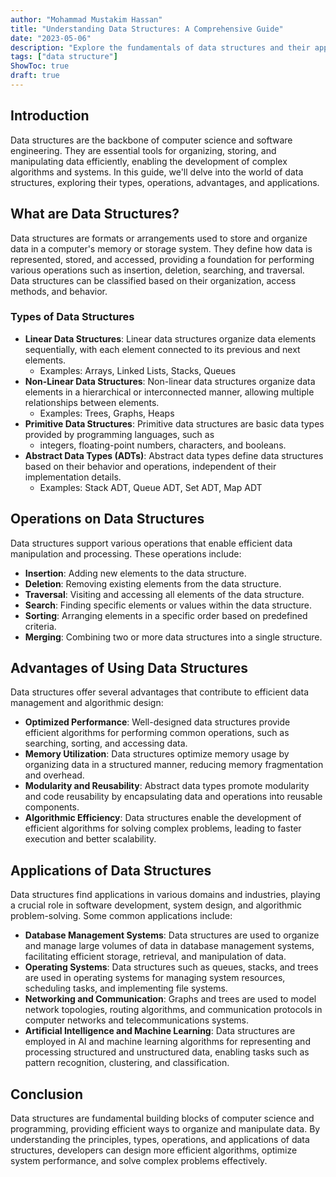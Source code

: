 ```yaml
---
author: "Mohammad Mustakim Hassan"
title: "Understanding Data Structures: A Comprehensive Guide"
date: "2023-05-06"
description: "Explore the fundamentals of data structures and their applications"
tags: ["data structure"]
ShowToc: true
draft: true
---
```


## Introduction
Data structures are the backbone of computer science and software engineering. They are essential tools for organizing, storing, and manipulating data efficiently, enabling the development of complex algorithms and systems. In this guide, we'll delve into the world of data structures, exploring their types, operations, advantages, and applications.

## What are Data Structures?
Data structures are formats or arrangements used to store and organize data in a computer's memory or storage system. They define how data is represented, stored, and accessed, providing a foundation for performing various operations such as insertion, deletion, searching, and traversal. Data structures can be classified based on their organization, access methods, and behavior.

### Types of Data Structures
- **Linear Data Structures**: Linear data structures organize data elements sequentially, with each element connected to its previous and next elements.
  - Examples: Arrays, Linked Lists, Stacks, Queues
- **Non-Linear Data Structures**: Non-linear data structures organize data elements in a hierarchical or interconnected manner, allowing multiple relationships between elements.
  - Examples: Trees, Graphs, Heaps
- **Primitive Data Structures**: Primitive data structures are basic data types provided by programming languages, such as 
  - integers, floating-point numbers, characters, and booleans.
- **Abstract Data Types (ADTs)**: Abstract data types define data structures based on their behavior and operations, independent of their implementation details.
  - Examples: Stack ADT, Queue ADT, Set ADT, Map ADT

## Operations on Data Structures
Data structures support various operations that enable efficient data manipulation and processing. These operations include:
- **Insertion**: Adding new elements to the data structure.
- **Deletion**: Removing existing elements from the data structure.
- **Traversal**: Visiting and accessing all elements of the data structure.
- **Search**: Finding specific elements or values within the data structure.
- **Sorting**: Arranging elements in a specific order based on predefined criteria.
- **Merging**: Combining two or more data structures into a single structure.

## Advantages of Using Data Structures
Data structures offer several advantages that contribute to efficient data management and algorithmic design:
- **Optimized Performance**: Well-designed data structures provide efficient algorithms for performing common operations, such as searching, sorting, and accessing data.
- **Memory Utilization**: Data structures optimize memory usage by organizing data in a structured manner, reducing memory fragmentation and overhead.
- **Modularity and Reusability**: Abstract data types promote modularity and code reusability by encapsulating data and operations into reusable components.
- **Algorithmic Efficiency**: Data structures enable the development of efficient algorithms for solving complex problems, leading to faster execution and better scalability.

## Applications of Data Structures
Data structures find applications in various domains and industries, playing a crucial role in software development, system design, and algorithmic problem-solving. Some common applications include:
- **Database Management Systems**: Data structures are used to organize and manage large volumes of data in database management systems, facilitating efficient storage, retrieval, and manipulation of data.
- **Operating Systems**: Data structures such as queues, stacks, and trees are used in operating systems for managing system resources, scheduling tasks, and implementing file systems.
- **Networking and Communication**: Graphs and trees are used to model network topologies, routing algorithms, and communication protocols in computer networks and telecommunications systems.
- **Artificial Intelligence and Machine Learning**: Data structures are employed in AI and machine learning algorithms for representing and processing structured and unstructured data, enabling tasks such as pattern recognition, clustering, and classification.

## Conclusion
Data structures are fundamental building blocks of computer science and programming, providing efficient ways to organize and manipulate data. By understanding the principles, types, operations, and applications of data structures, developers can design more efficient algorithms, optimize system performance, and solve complex problems effectively.
